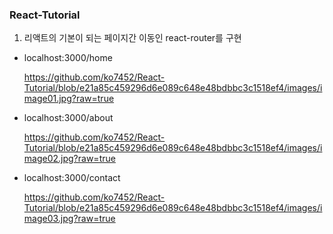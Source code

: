 ### React-Tutorial

1. 리액트의 기본이 되는 페이지간 이동인 react-router를 구현

- localhost:3000/home

  https://github.com/ko7452/React-Tutorial/blob/e21a85c459296d6e089c648e48bdbbc3c1518ef4/images/image01.jpg?raw=true

- localhost:3000/about

  https://github.com/ko7452/React-Tutorial/blob/e21a85c459296d6e089c648e48bdbbc3c1518ef4/images/image02.jpg?raw=true

- localhost:3000/contact

  https://github.com/ko7452/React-Tutorial/blob/e21a85c459296d6e089c648e48bdbbc3c1518ef4/images/image03.jpg?raw=true
